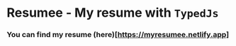# Resumee - My resume with `TypedJs`
   
### You can find my resume (here)[https://myresumee.netlify.app]
